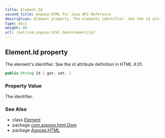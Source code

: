 ```yaml
---
title: Element.Id
second_title: Aspose.HTML for Java API Reference
description: Element property. The elements identifier. See the id attribute definition in HTML 4.01
type: docs
weight: 80
url: /net/com.aspose.html.dom/element/id/
---
```

## Element.Id property

The element's identifier. See the id attribute definition in HTML 4.01.

```java
public String Id { get; set; }
```

### Property Value

The identifier.

### See Also

* class [Element](../)
* package [com.aspose.html.Dom](../../element/)
* package [Aspose.HTML](../../../)
